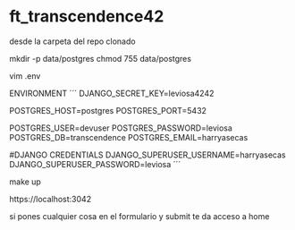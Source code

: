 # ft_transcendence42

desde la carpeta del repo clonado

mkdir -p data/postgres
chmod 755 data/postgres

vim .env

ENVIRONMENT
´´´
DJANGO_SECRET_KEY=leviosa4242


POSTGRES_HOST=postgres
POSTGRES_PORT=5432

POSTGRES_USER=devuser
POSTGRES_PASSWORD=leviosa
POSTGRES_DB=transcendence
POSTGRES_EMAIL=harryasecas

#DJANGO CREDENTIALS
DJANGO_SUPERUSER_USERNAME=harryasecas
DJANGO_SUPERUSER_PASSWORD=leviosa
´´´

make up

https://localhost:3042

si pones cualquier cosa en el formulario y submit te da acceso a home

